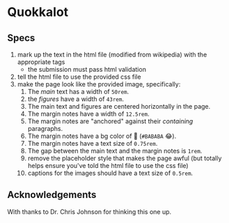 # Quokkalot

## Specs

1. mark up the text in the html file (modified from wikipedia) with the appropriate tags
    * the submission must pass html validation
1. tell the html file to use the provided css file
1. make the page look like the provided image, specifically:
    1. The _main_ text has a width of `50rem`.
    1. the _figures_ have a width of `43rem`.
    1. The main text and figures are centered horizontally in the page.
    1. The margin notes have a width of  `12.5rem`.
    1. The margin notes are "anchored" against their _containing_ paragraphs.
    1. The margin notes have a bg color of 🐑 (`#BABABA` 😂).
    1. The margin notes have a text size of `0.75rem`.
    1. The gap between the main text and the margin notes is `1rem`.
    1. remove the placeholder style that makes the page awful (but totally helps ensure you've told the html file to use the css file)
    1. captions for the images should have a text size of `0.5rem`.

## Acknowledgements

With thanks to Dr. Chris Johnson for thinking this one up.

